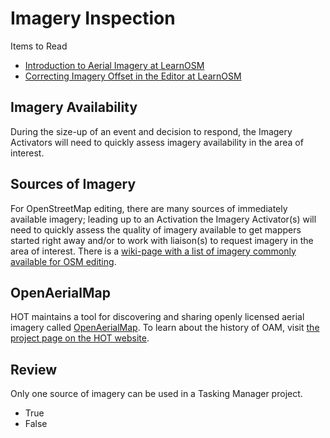 # Imagery Inspection

Items to Read

* [Introduction to Aerial Imagery at LearnOSM](http://learnosm.org/en/josm/aerial-imagery/)
* [Correcting Imagery Offset in the Editor at LearnOSM](http://learnosm.org/en/josm/correcting-imagery-offset/)

## Imagery Availability

During the size-up of an event and decision to respond, the Imagery Activators will need to quickly assess imagery availability in the area of interest.

## Sources of Imagery

For OpenStreetMap editing, there are many sources of immediately available imagery; leading up to an Activation the Imagery Activator\(s\) will need to quickly assess the quality of imagery available to get mappers started right away and/or to work with liaison\(s\) to request imagery in the area of interest. There is a [wiki-page with a list of imagery commonly available for OSM editing](http://wiki.openstreetmap.org/wiki/Aerial_imagery).

## OpenAerialMap

HOT maintains a tool for discovering and sharing openly licensed aerial imagery called [OpenAerialMap](http://openaerialmap.org/). To learn about the history of OAM, visit [the project page on the HOT website](https://www.hotosm.org/projects/uav-imagery-for-disaster-response-pacific-drone-imagery-dashboard-pacdid).

## Review

Only one source of imagery can be used in a Tasking Manager project.

* True
* False

